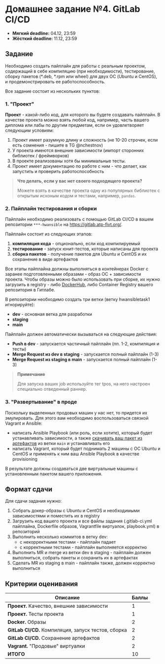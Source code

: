 # Домашнее задание №4. GitLab CI/CD

* **Мягкий deadline:** 04.12, 23:59
* **Жёсткий deadline:** 11.12, 23:59

## Задание

Необходимо создать пайплайн для работы с реальным проектом, содержащий в себе компиляцию (при необходимости), 
тестирование, сборку пакетов (*.deb, *.rpm или wheel) для двух ОС (Ubuntu и CentOS), и продемонстрировать ее работоспособность.

Все задание состоит из нескольких пунктов:

### 1. "Проект"

**Проект** - какой-либо код, для которого вы будете создавать пайплайн. В качестве проекта можно взять любой код, например, часть вашего диплома или лабы по другим предметам, если он удовлетворяет следующим условиям:
1. Проект имеет разумную длину и сложность (не 10-20 строчек, если есть сомнения - пишите в TG @nchestnov)
2. У проекта имеются внешние зависимости (импорт сторонних библиотек / фреймворков)
3. В проекте реализованы хотя бы минимальные тесты.
4. Проект имеет документацию по работе с ним - что делает, как запустить и проверить работоспособность

> **Что делать, если у вас нет своего подходящего проекта?**
> 
> Можете взять в качестве проекта одну из популярных библиотек с открытым исхоным кодом и тестами, например, `pandas`.

### 2. Пайплайн тестирования и сборки

Пайплайн необходимо реализовать с помощью GitLab CI/CD в вашем репозитории `***-hwansible` на https://gitlab.atp-fivt.org/.

Пайплайн состоит из следующих этапов:
1. **компиляция кода** - опционально, если код компилируемый
2. **тестирование** - запуск юнит-тестов, которые написаны для проекта
3. **сборка пакетов** - получение пакетов для Ubuntu и CentOS и их сохранение в виде артефактов

Все этапы пайплайна должны выполняться в контейнерах Docker с заранее подготовленными образами - образ ОС + зависимости проекта.
Чтобы образы можно было использовать при сборке, их нужно загрузить в registry - либо [DockerHub](https://hub.docker.com/), либо Container Registry вашего репозитория в Гитлабе.

В репозитории необходимо создать три ветки (ветку hwansibletask1 игнорируйте):
- **dev** - основная ветка для разработки
- **staging**
- **main**

Пайплайн должен автоматически вызываться на следующие действия:
- **Push в dev** - запускается частичный пайплайн (пп. 1-2, компиляция и тесты)
- **Merge Request из dev в staging** - запускается полный пайплайн (1-3)
- **Merge Request из staging в main** - запускается полный пайплайн (1-3)

> **Примечание**
> 
> Для запуска ваших job используйте тег tpos, на него настроен специально отведенный раннер.

### 3. "Развертывание" в проде

Поскольку выделенных продовых машин у нас нет, то придется их эмулировать. Для этого вам необходимо воспользоваться связкой Vagrant и Ansible:
- написать Ansible Playbook (или роль, если хотите), который будет устанавливать зависимости, 
а также [скачивать ваш пакет из артефактов](https://docs.gitlab.com/ee/api/job_artifacts.html#download-a-single-artifact-file-from-specific-tag-or-branch) из ветки `main` и устанавливать его
- написать Vagrant, который будет поднимать 2 машины с ОС Ubuntu и CentOS и применять к ним ваш Ansible Playbook в качестве provisioning

В результате должны создаваться две виртуальные машины с установленным пакетом вашего приложения.

## Формат сдачи

Для сдачи задания нужно:
1. Собрать докер-образы с Ubuntu и CentOS и необходимыми зависимостями и поместить их в registry
2. Загрузить код вашего проекта и все файлы задания (.gitlab-ci.yml пайплайна, Dockerfile образов, Vagrantfile виртуалок, playbook.yml) в репозиторий
3. Выполнить несколько коммитов в ветку dev:
   - с некорректными тестами - пайплайн падает
   - с корректными тестами - пайплайн выполняется корректно
4. Выполнить MR и merge из ветки dev в staging - пайплайн должен выполниться, собрать пакеты и сохранить их в артефактах
5. Сделать MR из staging в main - пайплайн также, должен корректно выполниться

## Критерии оценивания

| Описание                                            | Баллы | 
|-----------------------------------------------------|-------|
| **Проект.** Качество, внешние зависимости           | 1     |
| **Проект.** Тесты проекта                           | 1     |
| **Docker.** Образы                                  | 2     |
| **GitLab CI/CD.** Компиляция, запуск тестов, сборка | 2     |
| **GitLab CI/CD.** Сохранение артефактов             | 2     |
| **Vagrant.** "Продовые" виртуалки                   | 2     |
| **ИТОГО**                                           | 10    |

